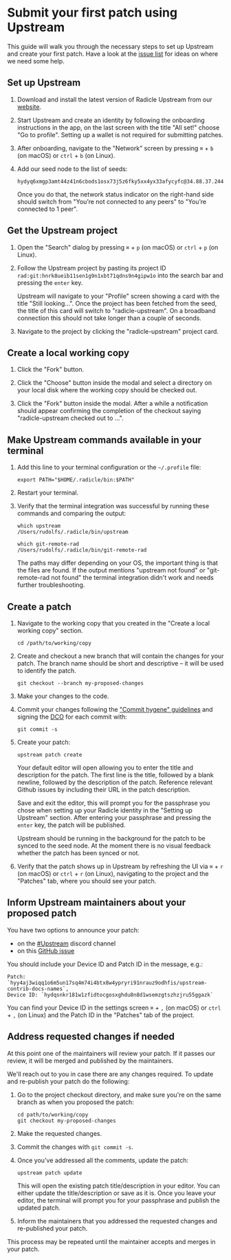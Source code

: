 # Submit your first patch using Upstream

This guide will walk you through the necessary steps to set up Upstream and
create your first patch. Have a look at the [issue list][il] for ideas on where
we need some help.


## Set up Upstream

1. Download and install the latest version of Radicle Upstream from our
   [website][ti].

2. Start Upstream and create an identity by following the onboarding
   instructions in the app, on the last screen with the title "All set!" choose
   "Go to profile". Setting up a wallet is not required for submitting
   patches.

3. After onboarding, navigate to the "Network" screen by pressing
   `⌘` + `b` (on macOS) or `ctrl` + `b` (on Linux).

4. Add our seed node to the list of seeds:
   ```
   hydyq6xmgp3amt44z41n6cbods1osx73j5z6fky5xx4yx33afycyfc@34.88.37.244:8776
   ```
   Once you do that, the network status indicator on the right-hand side should
   switch from "You’re not connected to any peers" to "You’re connected to 1
   peer".


## Get the Upstream project

1. Open the "Search" dialog by pressing `⌘` + `p` (on macOS) or `ctrl` + `p`
   (on Linux).

2. Follow the Upstream project by pasting its project ID
   `rad:git:hnrk8ueib11sen1g9n1xbt71qdns9n4gipw1o` into the search bar and
   pressing the `enter` key.

   Upstream will navigate to your "Profile" screen showing a card with the
   title "Still looking…". Once the project has been fetched from the seed, the
   title of this card will switch to "radicle-upstream". On a broadband
   connection this should not take longer than a couple of seconds.

3. Navigate to the project by clicking the "radicle-upstream" project card.


## Create a local working copy

1. Click the "Fork" button.

2. Click the "Choose" button inside the modal and select a directory on your
   local disk where the working copy should be checked out.

3. Click the "Fork" button inside the modal.
   After a while a notification should appear confirming the completion of the
   checkout saying "radicle-upstream checked out to …".


## Make Upstream commands available in your terminal

1. Add this line to your terminal configuration or the `~/.profile` file:
   ```
   export PATH="$HOME/.radicle/bin:$PATH"
   ```

2. Restart your terminal.

3. Verify that the terminal integration was successful by running these
   commands and comparing the output:
   ```
   which upstream
   /Users/rudolfs/.radicle/bin/upstream

   which git-remote-rad
   /Users/rudolfs/.radicle/bin/git-remote-rad
   ```
   The paths may differ depending on your OS, the important thing is that
   the files are found. If the output mentions "upstream not found" or
   "git-remote-rad not found" the terminal integration didn't work and needs
   further troubleshooting.


## Create a patch

1. Navigate to the working copy that you created in the
   "Create a local working copy" section.
   ```
   cd /path/to/working/copy
   ```

2. Create and checkout a new branch that will contain the changes for your
   patch. The branch name should be short and descriptive – it will be used to
   identify the patch.
   ```
   git checkout --branch my-proposed-changes
   ```

3. Make your changes to the code.

4. Commit your changes following the ["Commit hygene" guidelines][co] and
   signing the [DCO][do] for each commit with:
   ```
   git commit -s
   ```

5. Create your patch:
   ```
   upstream patch create
   ```
   Your default editor will open allowing you to enter the title and
   description for the patch. The first line is the title, followed by a blank
   newline, followed by the description of the patch. Reference relevant Github
   issues by including their URL in the patch description.

   Save and exit the editor, this will prompt you for the passphrase you chose
   when setting up your Radicle identity in the "Setting up Upstream" section.
   After entering your passphrase and pressing the `enter` key, the patch will
   be published.

   Upstream should be running in the background for the patch to be synced to
   the seed node. At the moment there is no visual feedback whether the patch
   has been synced or not.

6. Verify that the patch shows up in Upstream by refreshing the UI via
   `⌘` + `r` (on macOS) or `ctrl` + `r` (on Linux), navigating to the project
   and the "Patches" tab, where you should see your patch.


## Inform Upstream maintainers about your proposed patch

You have two options to announce your patch:
- on the [#Upstream][dc] discord channel
- on this [GitHub issue][gh]

You should include your Device ID and Patch ID in the message, e.g.:
```
Patch: `hyy4aj3wiqq1o6m5un17sq4m74i4btx8w4ypryri91nrauz9odhfis/upstream-contrib-docs-names`,
Device ID: `hydqsnkr181w1zfidtocgosxghdu8n8d1wsemzgtszhzjru55ggazk`
```

You can find your Device ID in the settings screen `⌘` + `,` (on macOS) or
`ctrl` + `,` (on Linux) and the Patch ID in the "Patches" tab of the project.


## Address requested changes if needed

At this point one of the maintainers will review your patch. If it passes our
review, it will be merged and published by the maintainers.

We'll reach out to you in case there are any changes required.
To update and re-publish your patch do the following:

1. Go to the project checkout directory, and make sure you're
   on the same branch as when you proposed the patch:
   ```
   cd path/to/working/copy
   git checkout my-proposed-changes
   ```

2. Make the requested changes.

3. Commit the changes with `git commit -s`.

4. Once you've addressed all the comments, update the patch:
   ```
   upstream patch update
   ```
   This will open the existing patch title/description in your editor.
   You can either update the title/description or save as it is. Once you leave
   your editor, the terminal will prompt you for your passphrase and publish
   the updated patch.

5. Inform the maintainers that you addressed the requested changes and
   re-published your patch.

This process may be repeated until the maintainer accepts and merges in your
patch.


[co]: contributing.md
[dc]: https://discord.gg/radicle
[do]: ../DCO
[gh]: https://github.com/radicle-dev/radicle-upstream/issues/1958
[il]: https://github.com/radicle-dev/radicle-upstream/issues
[ti]: https://radicle.xyz/tryit
